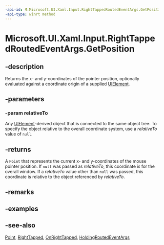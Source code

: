 ```yaml
---
-api-id: M:Microsoft.UI.Xaml.Input.RightTappedRoutedEventArgs.GetPosition(Microsoft.UI.Xaml.UIElement)
-api-type: winrt method
---
```


<!-- Method syntax
public Windows.Foundation.Point GetPosition(Microsoft.UI.Xaml.UIElement relativeTo)
-->

# Microsoft.UI.Xaml.Input.RightTappedRoutedEventArgs.GetPosition

## -description
Returns the x- and y-coordinates of the pointer position, optionally evaluated against a coordinate origin of a supplied [UIElement](../microsoft.ui.xaml/uielement.md).

## -parameters
### -param relativeTo
Any [UIElement](../microsoft.ui.xaml/uielement.md)-derived object that is connected to the same object tree. To specify the object relative to the overall coordinate system, use a *relativeTo* value of `null`.

## -returns
A `Point` that represents the current x- and y-coordinates of the mouse pointer position. If `null` was passed as *relativeTo*, this coordinate is for the overall window. If a *relativeTo* value other than `null` was passed, this coordinate is relative to the object referenced by *relativeTo*.

## -remarks

## -examples

## -see-also
[Point](/uwp/api/windows.foundation.point), [RightTapped](../microsoft.ui.xaml/uielement_righttapped.md), [OnRightTapped](/uwp/api/windows.ui.xaml.controls.control.onrighttapped(windows.ui.xaml.input.righttappedroutedeventargs)), [HoldingRoutedEventArgs](holdingroutedeventargs.md)
